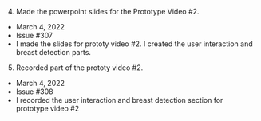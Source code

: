 4. Made the powerpoint slides for the Prototype Video #2. 
- March 4, 2022
- Issue #307
- I made the slides for prototy video #2. I created the user interaction and breast detection parts.

5. Recorded part of the prototy video #2.
- March 4, 2022
- Issue #308
- I recorded the user interaction and breast detection section for prototype video #2